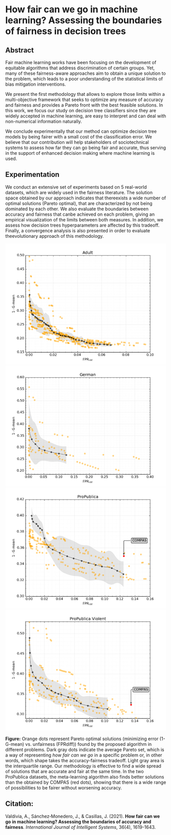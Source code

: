 # How fair can we go in machine learning? Assessing the boundaries of fairness in decision trees

## Abstract

Fair machine learning works have been focusing on the development of equitable algorithms that address discrimination of certain groups. Yet, many of these fairness-aware approaches aim to obtain a unique solution to the problem, which leads to a poor understanding of the statistical limits of bias mitigation interventions.

We present the first methodology that allows to explore those limits within a multi-objective framework that seeks to optimize any measure of accuracy and fairness and provides a Pareto front with the best feasible solutions. In this work, we focus our study on decision tree classifiers since they are widely accepted in machine learning, are easy to interpret and can deal with non-numerical information naturally.

We conclude experimentally that our method can optimize decision tree models by being fairer with a small cost of the classification error. We believe that our contribution will help stakeholders of sociotechnical systems to assess how far they can go being fair and accurate, thus serving in the support of enhanced decision making where machine learning is used.

## Experimentation

We conduct an extensive set of experiments based on 5 real-world datasets, which are widely used in the fairness literature. The solution space obtained by our approach indicates that thereexists a wide number of optimal solutions (Pareto optimal), that are characterized by not being dominated by each other. We also evaluate the boundaries between accuracy and fairness that canbe achieved on each problem, giving an empirical visualization of the limits between both measures. In addition, we assess how decision trees hyperparameters are affected by this tradeoff. Finally, a convergence analysis is also presented in order to evaluate theevolutionary approach of this methodology.

![pareto_frontier_adult](pictures/pareto_frontier_adult.png)
![pareto_frontier_german](pictures/pareto_frontier_german.png)
![pareto_frontier_propublica](pictures/pareto_frontier_propublica.png)
![pareto_frontier_propublica_violent](pictures/pareto_frontier_propublica_violent.png)

**Figure:** Orange dots represent Pareto optimal solutions (minimizing error (1-G-mean) vs. unfairness (FPRdiff)) found by the proposed algorithm in different problems. Dark gray dots indicate the average Pareto set, which is a way of representing *how fair can we go* in a specific problem or, in other words, which shape takes the accuracy-fairness tradeoff. Light gray area is the interquartile range. Our methodology is effective to find a wide spread of solutions that are accurate and fair at the same time. In the two ProPublica datasets, the meta-learning algorithm also finds better solutions than the obtained by COMPAS (red dots), showing that there is a wide range of possibilities to be fairer without worsening accuracy.


## Citation:

Valdivia, A., Sánchez‐Monedero, J., & Casillas, J. (2021). **How fair can we go in machine learning? Assessing the boundaries of accuracy and fairness**. *International Journal of Intelligent Systems*, 36(4), 1619-1643.
